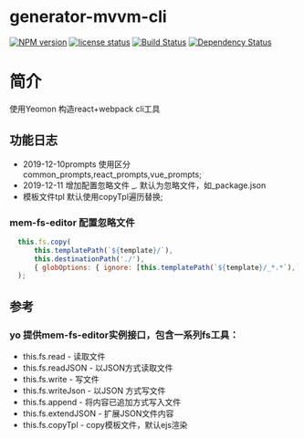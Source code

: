 # generator-mvvm-cli 
[![NPM version][npm-image]][npm-url] 
[![license status][license-image]][npm-url]
[![Build Status][travis-image]][travis-url] [![Dependency Status][daviddm-image]][daviddm-url]

# 简介
使用Yeomon 构造react+webpack cli工具

## 功能日志
* 2019-12-10prompts 使用区分common_prompts,react_prompts,vue_prompts;
* 2019-12-11 增加配置忽略文件 _*.* 默认为忽略文件，如_package.json
* 模板文件tpl 默认使用copyTpl遍历替换;


### mem-fs-editor 配置忽略文件
```js
  this.fs.copy(
      this.templatePath(`${template}/`),
      this.destinationPath('./'),
      { globOptions: { ignore: [this.templatePath(`${template}/_*.*`), this.templatePath(`${template}/node_modules/`)] } }
  );
```


## 参考
### yo 提供mem-fs-editor实例接口，包含一系列fs工具：

* this.fs.read - 读取文件
* this.fs.readJSON - 以JSON方式读取文件
* this.fs.write - 写文件
* this.fs.writeJson - 以JSON 方式写文件
* this.fs.append - 将内容已追加方式写入文件
* this.fs.extendJSON - 扩展JSON文件内容
* this.fs.copyTpl - copy模板文件，默认ejs渲染

[npm-image]: https://badge.fury.io/js/generator-mvvm-cli.svg
[npm-url]: https://www.npmjs.com/package/generator-mvvm-cli
[travis-image]: https://travis-ci.com//generator-mvvm-cli.svg?branch=master
[travis-url]: https://travis-ci.com//generator-mvvm-cli
[daviddm-image]: https://david-dm.org//generator-mvvm-cli.svg?theme=shields.io
[daviddm-url]: https://david-dm.org//generator-mvvm-cli
[license-image]: https://img.shields.io/github/license/wuxingtao/generator-mvvm-cli
